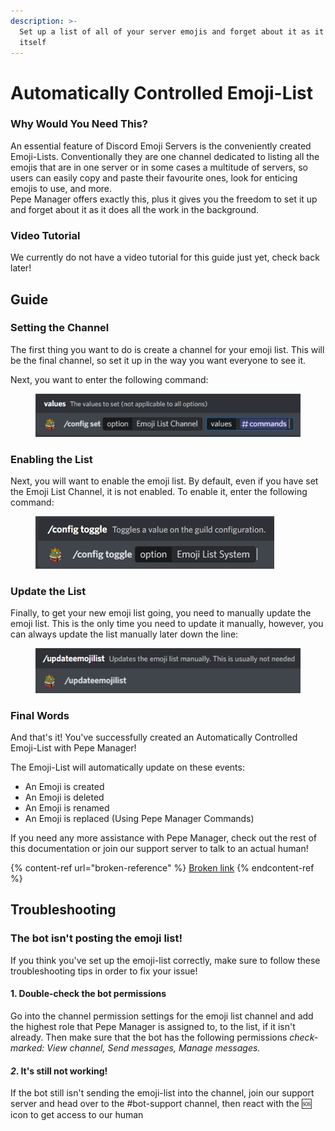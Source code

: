 ```yaml
---
description: >-
  Set up a list of all of your server emojis and forget about it as it updates
  itself
---
```


# Automatically Controlled Emoji-List

### Why Would You Need This?

An essential feature of Discord Emoji Servers is the conveniently created Emoji-Lists. Conventionally they are one channel dedicated to listing all the emojis that are in one server or in some cases a multitude of servers, so users can easily copy and paste their favourite ones, look for enticing emojis to use, and more. \
Pepe Manager offers exactly this, plus it gives you the freedom to set it up and forget about it as it does all the work in the background.

### Video Tutorial

We currently do not have a video tutorial for this guide just yet, check back later!

## Guide

### Setting the Channel

The first thing you want to do is create a channel for your emoji list. This will be the final channel, so set it up in the way you want everyone to see it.

Next, you want to enter the following command:

<figure><img src="../.gitbook/assets/image (19).png" alt=""><figcaption></figcaption></figure>

### Enabling the List

Next, you will want to enable the emoji list. By default, even if you have set the Emoji List Channel, it is not enabled. To enable it, enter the following command:

<figure><img src="../.gitbook/assets/image (13).png" alt=""><figcaption></figcaption></figure>

### Update the List

Finally, to get your new emoji list going, you need to manually update the emoji list. This is the only time you need to update it manually, however, you can always update the list manually later down the line:

<figure><img src="../.gitbook/assets/image (27).png" alt=""><figcaption></figcaption></figure>

### Final Words

And that's it! You've successfully created an Automatically Controlled Emoji-List with Pepe Manager!

The Emoji-List will automatically update on these events:

* An Emoji is created
* An Emoji is deleted
* An Emoji is renamed
* An Emoji is replaced (Using Pepe Manager Commands)

If you need any more assistance with Pepe Manager, check out the rest of this documentation or join our support server to talk to an actual human!

{% content-ref url="broken-reference" %}
[Broken link](broken-reference)
{% endcontent-ref %}



## Troubleshooting

### The bot isn't posting the emoji list!

If you think you've set up the emoji-list correctly, make sure to follow these troubleshooting tips in order to fix your issue!

#### 1. Double-check the bot permissions

Go into the channel permission settings for the emoji list channel and add the highest role that Pepe Manager is assigned to, to the list, if it isn't already. Then make sure that the bot has the following permissions _check-marked: View channel, Send messages, Manage messages._

#### _2_. It's still not working!

If the bot still isn't sending the emoji-list into the channel, join our support server and head over to the #bot-support channel, then react with the 🆘 icon to get access to our human
